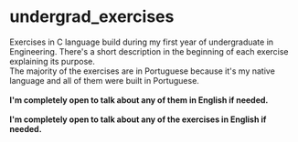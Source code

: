 # undergrad_exercises
Exercises in C language build during my first year of undergraduate in Engineering. There's a short description in the beginning of each exercise explaining its purpose.
<br>The majority of the exercises are in Portuguese because it's my native language and all of them were built in Portuguese.
<br><br><b>I'm completely open to talk about any of them in English if needed.</b>
<br><br><b>I'm completely open to talk about any of the exercises in English if needed.</b>